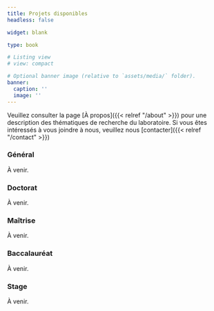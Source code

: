 ```yaml
---
title: Projets disponibles
headless: false

widget: blank

type: book

# Listing view
# view: compact

# Optional banner image (relative to `assets/media/` folder).
banner:
  caption: ''
  image: ''
---
```


Veuillez consulter la page [À propos]({{< relref "/about" >}}) pour une description des thématiques de recherche du 
laboratoire. Si vous êtes intéressés à vous joindre à nous, veuillez nous [contacter]({{< relref "/contact" >}})

### Général

À venir.

### Doctorat

À venir.

### Maîtrise

À venir.

### Baccalauréat

À venir.

### Stage

À venir.
